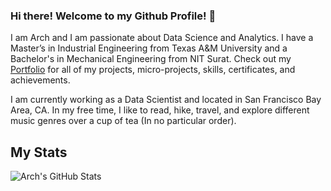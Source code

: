 ### Hi there! Welcome to my Github Profile! 👋

I am Arch and I am passionate about Data Science and Analytics. I have a Master’s in Industrial Engineering from Texas A&M University and a Bachelor's in Mechanical Engineering from NIT Surat. Check out my [Portfolio](https://github.com/archd3sai/Portfolio) for all of my projects, micro-projects, skills, certificates, and achievements. 

I am currently working as a Data Scientist and located in San Francisco Bay Area, CA. In my free time, I like to read, hike, travel, and explore different music genres over a cup of tea (In no particular order).      

<!--
**archd3sai/archd3sai** is a ✨ _special_ ✨ repository because its `README.md` (this file) appears on your GitHub profile.

Here are some ideas to get you started:

- 🔭 I’m currently working on ...
- 🌱 I’m currently learning ...
- 👯 I’m looking to collaborate on ...
- 🤔 I’m looking for help with ...
- 💬 Ask me about ...
- 📫 How to reach me: ...
- 😄 Pronouns: ...
- ⚡ Fun fact: ...

<a href="https://github.com/archd3sai/archd3sai">
  <img align="center" src="https://github-readme-stats.vercel.app/api/top-langs/?username=archd3sai&hide=java,html&title_color=ffffff&text_color=c9cacc&icon_color=2bbc8a&bg_color=1d1f21" />

-->

## My Stats

<img align="center" src="https://github-readme-stats.vercel.app/api/?username=archd3sai&&show_icons=true&line_height=27&count_private=true&title_color=ffffff&text_color=c9cacc&icon_color=2bbc8a&bg_color=1d1f21" alt="Arch's GitHub Stats" />
</a>

